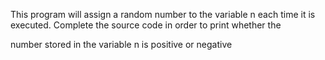 This program will assign a random number to the variable n each time it is executed. Complete the source code in order to print whether the

 number stored in the variable n is positive or negative
